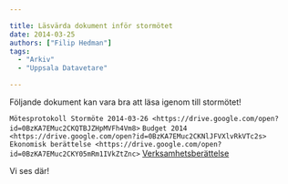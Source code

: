 ```yaml
---

title: Läsvärda dokument inför stormötet
date: 2014-03-25
authors: ["Filip Hedman"]
tags:
  - "Arkiv"
  - "Uppsala Datavetare"

---
```


Följande dokument kan vara bra att läsa igenom till stormötet!

 `Mötesprotokoll Stormöte
  2014-03-26 <https://drive.google.com/open?id=0BzKA7EMuc2CKQTBJZHpMVFh4Vm8>`
 `Budget
  2014 <https://drive.google.com/open?id=0BzKA7EMuc2CKNlJFVXlvRkVTc2s>`
 `Ekonomisk
  berättelse <https://drive.google.com/open?id=0BzKA7EMuc2CKY05mRm1IVkZtZnc>`
 [Verksamhetsberättelse](https://drive.google.com/open?id=0BzKA7EMuc2CKY1k3Q1VrNHI0WjQ)

Vi ses där!